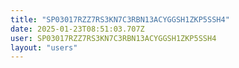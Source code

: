```yaml
---
title: "SP03017RZZ7RS3KN7C3RBN13ACYGGSH1ZKP5SSH4"
date: 2025-01-23T08:51:03.707Z
user: SP03017RZZ7RS3KN7C3RBN13ACYGGSH1ZKP5SSH4
layout: "users"
---
```

    